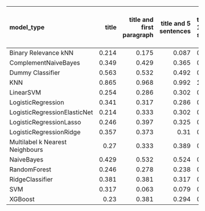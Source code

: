 | model_type                      |   title |   title and first paragraph |   title and 5 sentences | title and 10 sentences   |   title and first sentence each paragraph | raw text   |
|:--------------------------------|--------:|----------------------------:|------------------------:|:-------------------------|------------------------------------------:|:-----------|
| Binary Relevance kNN            |   0.214 |                       0.175 |                   0.087 | 0.159                    |                                     0.19  | 0.063      |
| ComplementNaiveBayes            |   0.349 |                       0.429 |                   0.365 | 0.349                    |                                     0.365 | 0.381      |
| Dummy Classifier                |   0.563 |                       0.532 |                   0.492 | 0.468                    |                                     0.532 | 0.484      |
| KNN                             |   0.865 |                       0.968 |                   0.992 | **1.000**                |                                     0.659 | **1.000**  |
| LinearSVM                       |   0.254 |                       0.286 |                   0.302 | 0.206                    |                                     0.286 | 0.270      |
| LogisticRegression              |   0.341 |                       0.317 |                   0.286 | 0.206                    |                                     0.294 | 0.286      |
| LogisticRegressionElasticNet    |   0.214 |                       0.333 |                   0.302 | 0.230                    |                                     0.317 | 0.302      |
| LogisticRegressionLasso         |   0.246 |                       0.397 |                   0.325 | 0.270                    |                                     0.389 | 0.421      |
| LogisticRegressionRidge         |   0.357 |                       0.373 |                   0.31  | 0.254                    |                                     0.278 | 0.278      |
| Multilabel k Nearest Neighbours |   0.27  |                       0.333 |                   0.389 | 0.246                    |                                     0.095 | 0.389      |
| NaiveBayes                      |   0.429 |                       0.532 |                   0.524 | 0.563                    |                                     0.571 | 0.690      |
| RandomForest                    |   0.246 |                       0.278 |                   0.238 | 0.246                    |                                     0.278 | 0.325      |
| RidgeClassifier                 |   0.381 |                       0.381 |                   0.317 | 0.246                    |                                     0.278 | 0.294      |
| SVM                             |   0.317 |                       0.063 |                   0.079 | 0.032                    |                                     0.063 | 0.008      |
| XGBoost                         |   0.23  |                       0.381 |                   0.294 | 0.278                    |                                     0.365 | 0.405      |